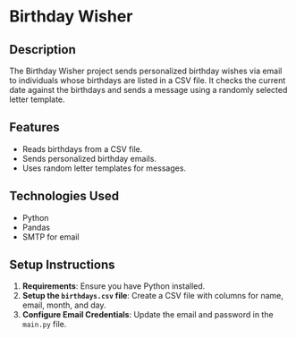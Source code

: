 # Birthday Wisher

## Description
The Birthday Wisher project sends personalized birthday wishes via email to individuals whose birthdays are listed in a CSV file. It checks the current date against the birthdays and sends a message using a randomly selected letter template.

## Features
- Reads birthdays from a CSV file.
- Sends personalized birthday emails.
- Uses random letter templates for messages.

## Technologies Used
- Python
- Pandas
- SMTP for email

## Setup Instructions
1. **Requirements**: Ensure you have Python installed.
2. **Setup the `birthdays.csv` file**: Create a CSV file with columns for name, email, month, and day.
3. **Configure Email Credentials**: Update the email and password in the `main.py` file.

